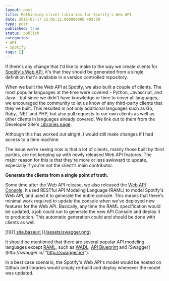 ```yaml
---
layout: post
title: Rethinking client libraries for Spotify's Web API
date: 2015-05-17 15:06:12.000000000 +02:00
type: post
published: true
status: publish
categories:
- API
- Spotify
tags: []
---
```

If there's any change that I'd like to make to the way we create clients for [Spotify's Web API](https://developer.spotify.com/web-api/ "Spotify's Web API"), it's that they should be generated from a single definition that's available in a version controlled repository.

When we built the Web API at Spotify, we also built a couple of clients. The most popular languages at the time were covered - Python, Javascript, and Java - but since we didn't have knowledge or time to cover all languages, we encouraged the community to let us know of any third-party clients that they've built. This resulted in not only additional languages such as Go, Ruby, .NET and PHP, but also pull requests to our own clients as well as other clients in languages already covered. We link out to them from the Developer Site's [Libraries page](https://developer.spotify.com/web-api/code-examples/ "https://developer.spotify.com/web-api/code-examples/").

Although this has worked out alright, I would still make changes if I had access to a time machine.

The issue we're seeing now is that a lot of clients, mainly those built by third parties, are not keeping up with newly released Web API features. The major reason for this is that they're more or less awkward to update, especially if you're not the client's main contributor.

**Generate the clients from a single point of truth.**

Some time after the Web API release, we also released the [Web API Console](https://developer.spotify.com/web-api/console/ "https://developer.spotify.com/web-api/console/"). It used RESTful API Modeling Language (RAML) to model Spotify's Web API, and used it to generate the entire console. This means that there's minimal work required to update the console when we've deployed new features for the Web API. Basically, any time the RAML specification would be updated, a job could run to generate the new API Console and deploy it to production. This automatic generation could and should be done with clients as well.

[![]({{ site.baseurl }}/assets/swagger.png)](https://swagger.io)

It should be mentioned that there are several popular API modeling languages except [RAML](http://raml.org/ "RAML"), such as [WADL](https://wadl.java.net/ "https://wadl.java.net/"), [API Blueprint](https://apiblueprint.org/ "https://apiblueprint.org/") and [Swagger](http://swagger.io/ "http://swagger.io/").

In a best case scenario, the Spotify's Web API's model would be hosted on Github and libraries would simply re-build and deploy whenever the model was updated.